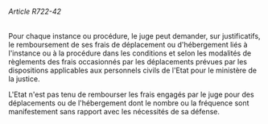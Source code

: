 ###### Article R722-42

Pour chaque instance ou procédure, le juge peut demander, sur justificatifs, le remboursement de ses frais de déplacement ou d'hébergement liés à l'instance ou à la procédure dans les conditions et selon les modalités de règlements des frais occasionnés par les déplacements prévues par les dispositions applicables aux personnels civils de l'Etat pour le ministère de la justice.

L'Etat n'est pas tenu de rembourser les frais engagés par le juge pour des déplacements ou de l'hébergement dont le nombre ou la fréquence sont manifestement sans rapport avec les nécessités de sa défense.

